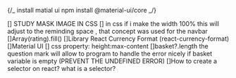 {/_ install matial ui npm install @material-ui/core _/}

[] STUDY MASK IMAGE IN CSS
[] in css if i make the width 100% this will adjust to the reminding space , that concept was used for the navbar
[]Array(rating).fill()
[]Library React Currency Format (react-currency-format)
[]Material UI
[] css property: height:max-content
[]basket?.length the question mark will allow to program to handle the error nicely if basket variable is empty (PREVENT THE UNDEFINED ERROR)
[]How to create a selector on react? what is a selector?
